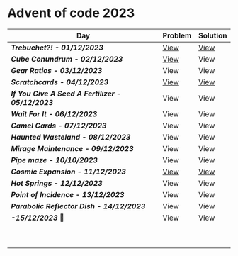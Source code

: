 # Advent of code 2023


| Day  | Problem | Solution |
| ------------- | ------------- | ------------- |
| ***Trebuchet?! - 01/12/2023***  | [View](https://github.com/NadyaRadeva/Advent-of-code-2023/blob/main/Day%201%20-%20Trebuchet/Problem) | [View](https://github.com/NadyaRadeva/Advent-of-code-2023/blob/main/Day%201%20-%20Trebuchet/Source.cpp) |
| ***Cube Conundrum - 02/12/2023***  | [View](https://github.com/NadyaRadeva/Advent-of-code-2023/blob/main/Day%202%20-%20Cube%20Conundrum/Problem) | View |
|***Gear Ratios - 03/12/2023*** | View | View |
| ***Scratchcards - 04/12/2023*** | [View](https://github.com/NadyaRadeva/Advent-of-code-2023/blob/main/Day%204%20-%20Scratchcards/Problem) | [View](https://github.com/NadyaRadeva/Advent-of-code-2023/blob/main/Day%204%20-%20Scratchcards/Source.cpp) |
| ***If You Give A Seed A Fertilizer - 05/12/2023***  | View | View  |
| ***Wait For It - 06/12/2023***  |  View | View |
| ***Camel Cards - 07/12/2023***  | View | View |
| ***Haunted Wasteland - 08/12/2023***  | View | View |
| ***Mirage Maintenance - 09/12/2023***  | View | View |
| ***Pipe maze - 10/10/2023*** | View | View |
| ***Cosmic Expansion - 11/12/2023***| [View](https://github.com/NadyaRadeva/Advent-of-code-2023/blob/main/Day%2011%20-%20Cosmic%20Expansion/Problem) | [View](https://github.com/NadyaRadeva/Advent-of-code-2023/blob/main/Day%2011%20-%20Cosmic%20Expansion/Source.cpp) |
| ***Hot Springs - 12/12/2023*** | View | View |
| ***Point of Incidence - 13/12/2023*** | View | View |
| ***Parabolic Reflector Dish - 14/12/2023***| View | View |
| ***-15/12/2023***  :birthday: | View | View |
| | | |
| | | |
| | | |
| | | |
| | | |
| | | |
| | | |
| | | |
| | | |
